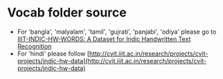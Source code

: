 # Vocab folder source
* For 'bangla', 'malyalam', 'tamil', 'gujrati', 'panjabi', 'odiya' please go to [IIIT-INDIC-HW-WORDS: A Dataset for Indic Handwritten Text Recognition](http://cvit.iiit.ac.in/research/projects/cvit-projects/iiit-indic-hw-words)
* For 'hindi' please follow [http://cvit.iiit.ac.in/research/projects/cvit-projects/indic-hw-data](http://cvit.iiit.ac.in/research/projects/cvit-projects/indic-hw-data)

